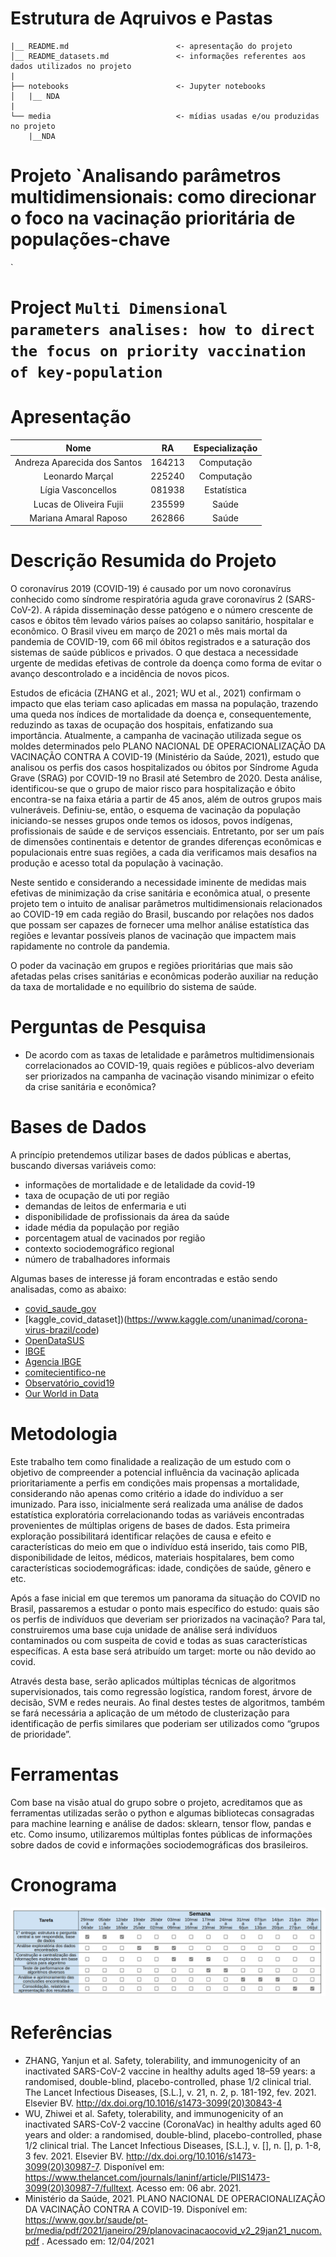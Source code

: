 # Estrutura de Aqruivos e Pastas

```
|__ README.md                        <- apresentação do projeto
│__ README_datasets.md               <- informações referentes aos dados utilizados no projeto
|
├── notebooks                        <- Jupyter notebooks
│   |__ NDA
|
└── media                            <- mídias usadas e/ou produzidas no projeto
    |__NDA
```

# Projeto `Analisando parâmetros multidimensionais: como direcionar o foco na vacinação prioritária de populações-chave
`
# Project `Multi Dimensional parameters analises: how to direct the focus on priority vaccination of key-population`

# Apresentação

| Nome  | RA | Especialização |
| :---: | :-: | :-----------: |
| Andreza Aparecida dos Santos | 164213  | Computação |
| Leonardo Marçal  | 225240 | Computação |
| Lígia Vasconcellos  | 081938 | Estatística |
| Lucas de Oliveira Fujii | 235599 | Saúde |
| Mariana Amaral Raposo  | 262866 | Saúde |

# Descrição Resumida do Projeto

O coronavírus 2019 (COVID-19) é causado por um novo coronavírus conhecido como síndrome respiratória aguda grave coronavírus 2 (SARS-CoV-2). A rápida disseminação desse patógeno e o número crescente de casos e óbitos têm levado vários países ao colapso sanitário, hospitalar e econômico.
O Brasil viveu em março de 2021 o mês mais mortal da pandemia de COVID-19, com 66 mil óbitos registrados e a saturação dos sistemas de saúde públicos e privados. O que destaca a necessidade urgente de medidas efetivas de controle da doença como forma de evitar o avanço descontrolado e a incidência de novos picos.

Estudos de eficácia (ZHANG et al., 2021; WU et al., 2021) confirmam o impacto que elas teriam caso aplicadas em massa na população, trazendo uma queda nos índices de mortalidade da doença e, consequentemente, reduzindo as taxas de ocupação dos hospitais, enfatizando sua importância. Atualmente, a campanha de vacinação utilizada segue os moldes determinados pelo PLANO NACIONAL DE OPERACIONALIZAÇÃO DA VACINAÇÃO CONTRA A COVID-19 (Ministério da Saúde, 2021), estudo que analisou os perfis dos casos hospitalizados ou óbitos por Síndrome Aguda Grave (SRAG) por COVID-19 no Brasil até Setembro de 2020. Desta análise, identificou-se que o grupo de maior risco para hospitalização e óbito encontra-se na faixa etária a partir de 45 anos, além de outros grupos mais vulneráveis. Definiu-se, então, o esquema de vacinação da população iniciando-se nesses grupos onde temos os idosos, povos indígenas, profissionais de saúde e de serviços essenciais. Entretanto, por ser um país de dimensões continentais e detentor de grandes diferenças econômicas e populacionais entre suas regiões, a cada dia verificamos mais desafios na produção e acesso total da população à vacinação.

Neste sentido e considerando a necessidade iminente de medidas mais efetivas de minimização da crise sanitária e econômica atual, o presente projeto tem o intuito de analisar parâmetros multidimensionais relacionados ao COVID-19 em cada região do Brasil, buscando por relações nos dados que possam ser capazes de fornecer uma melhor análise estatística das regiões e levantar possíveis planos de vacinação que impactem mais rapidamente no controle da pandemia.

O poder da vacinação em grupos e regiões prioritárias que mais são afetadas pelas crises sanitárias e econômicas poderão auxiliar na redução da taxa de mortalidade e no equilíbrio do sistema de saúde.

# Perguntas de Pesquisa

* De acordo com as taxas de letalidade e parâmetros multidimensionais correlacionados ao COVID-19, quais regiões e públicos-alvo deveriam ser priorizados na campanha de vacinação visando minimizar o efeito da crise sanitária e econômica?

# Bases de Dados

A princípio pretendemos utilizar bases de dados públicas e abertas, buscando diversas variáveis como:

* informações de mortalidade e de letalidade da covid-19
* taxa de ocupação de uti por região
* demandas de leitos de enfermaria e uti
* disponibilidade de profissionais da área da saúde
* idade média da população por região
* porcentagem atual de vacinados por região
* contexto sociodemográfico regional
* número de trabalhadores informais

Algumas bases de interesse já foram encontradas e estão sendo analisadas, como as abaixo:

* [covid_saude_gov](https://covid.saude.gov.br/)
* [kaggle_covid_dataset])(https://www.kaggle.com/unanimad/corona-virus-brazil/code)
* [OpenDataSUS](https://opendatasus.saude.gov.br/dataset/registro-de-ocupacao-hospitalar/resource/f9391f7c-9775-4fac-a3ce-bf384e2674c2?view_id=04f2877a-2ea0-4b59-b630-5c530d8db3f2)
* [IBGE](https://www.ibge.gov.br/estatisticas/downloads-estatisticas.html)
* [Agencia IBGE](https://agenciadenoticias.ibge.gov.br/agencia-detalhe-de-midia.html?view=mediaibge&catid=2103&id=3702)
* [comitecientifico-ne](https://www.comitecientifico-ne.com.br/c4ne/o-c4ne)
* [Observatório_covid19](https://portal.fiocruz.br/observatorio-covid-19)
* [Our World in Data](https://ourworldindata.org/coronavirus-data)

# Metodologia

Este trabalho tem como finalidade a realização de um estudo com o objetivo de compreender a potencial influência da vacinação aplicada prioritariamente a perfis em condições mais propensas a mortalidade, considerando não apenas como critério a idade do indivíduo a ser imunizado. Para isso, inicialmente será realizada uma análise de dados estatística exploratória correlacionando todas as variáveis encontradas provenientes de múltiplas origens de bases de dados. Esta primeira exploração possibilitará identificar relações de causa e efeito e características do meio em que o indivíduo está inserido, tais como PIB, disponibilidade de leitos, médicos, materiais hospitalares, bem como características sociodemográficas: idade, condições de saúde, gênero e etc.

Após a fase inicial em que teremos um panorama da situação do COVID no Brasil, passaremos a estudar o ponto mais específico do estudo: quais são os perfis de indivíduos que deveriam ser priorizados na vacinação? Para tal, construiremos uma base cuja unidade de análise será indivíduos contaminados ou com suspeita de covid e todas as suas características específicas. A esta base será atribuído um target: morte ou não devido ao covid.

Através desta base, serão aplicados múltiplas técnicas de algoritmos supervisionados, tais como regressão logística, random forest, árvore de decisão, SVM e redes neurais. Ao final destes testes de algoritmos, também se fará necessária a aplicação de um método de clusterização para identificação de perfis similares que poderiam ser utilizados como “grupos de prioridade”.

# Ferramentas

Com base na visão atual do grupo sobre o projeto, acreditamos que as ferramentas utilizadas serão o python e algumas bibliotecas consagradas para machine learning e análise de dados: sklearn, tensor flow, pandas e etc. Como insumo, utilizaremos múltiplas fontes públicas de informações sobre dados de covid e informações sociodemográficas dos brasileiros.


# Cronograma
![Cronograma de entregas](imagens/cronograma_v2.png)

# Referências

* ZHANG, Yanjun et al. Safety, tolerability, and immunogenicity of an inactivated SARS-CoV-2 vaccine in healthy adults aged 18–59 years: a randomised, double-blind, placebo-controlled, phase 1/2 clinical trial. The Lancet Infectious Diseases, [S.L.], v. 21, n. 2, p. 181-192, fev. 2021. Elsevier BV. http://dx.doi.org/10.1016/s1473-3099(20)30843-4
* WU, Zhiwei et al. Safety, tolerability, and immunogenicity of an inactivated SARS-CoV-2 vaccine (CoronaVac) in healthy adults aged 60 years and older: a randomised, double-blind, placebo-controlled, phase 1/2 clinical trial. The Lancet Infectious Diseases, [S.L.], v. [], n. [], p. 1-8, 3 fev. 2021. Elsevier BV. http://dx.doi.org/10.1016/s1473-3099(20)30987-7. Disponível em: https://www.thelancet.com/journals/laninf/article/PIIS1473-3099(20)30987-7/fulltext. Acesso em: 06 abr. 2021.
* Ministério da Saúde, 2021. PLANO NACIONAL DE OPERACIONALIZAÇÃO DA VACINAÇÃO CONTRA A COVID-19. Disponível em: https://www.gov.br/saude/pt-br/media/pdf/2021/janeiro/29/planovacinacaocovid_v2_29jan21_nucom.pdf . Acessado em: 12/04/2021
